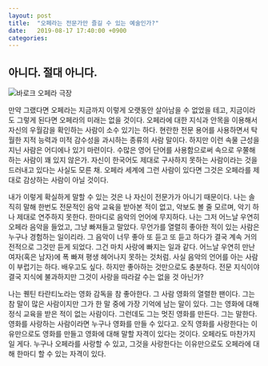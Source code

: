 ```yaml
---
layout: post
title:  "오페라는 전문가만 즐길 수 있는 예술인가?"
date:   2019-08-17 17:40:00 +0900
categories: 
---
```

## 아니다. 절대 아니다.

![바로크 오페라 극장](https://upload.wikimedia.org/wikipedia/commons/thumb/4/42/Ceskystage.jpg/1920px-Ceskystage.jpg)

만약 그랬다면 오페라는 지금까지 이렇게 오랫동안 살아남을 수 없었을 테고, 지금이라도 그렇게 된다면 오페라의 미래는 없을 것이다. 오페라에 대한 지식과 안목을 이용해서 자신의 우월감을 확인하는 사람이 소수 있기는 하다. 현란한 전문 용어를 사용하면서 탁월한 지적 능력과 미적 감수성을 과시하는 종류의 사람 말이다. 하지만 이런 속물 근성을 지닌 사람은 어디에나 있기 마련이다. 수많은 영어 단어를 사용함으로써 속으로 우쭐해하는 사람이 꽤 있지 않은가. 자신이 한국어도 제대로 구사하지 못하는 사람이라는 것을 드러내고 있다는 사실도 모른 채. 오페라 세계에 그런 사람이 있다면 그것은 오페라를 제대로 감상하는 사람이 아닐 것이다. 

내가 이렇게 확실하게 말할 수 있는 것은 나 자신이 전문가가 아니기 때문이다. 나는 솔직히 말해 한번도 전문적인 음악 교육을 받아본 적이 없고, 악보도 볼 줄 모르며, 악기 하나 제대로 연주하지 못한다. 한마디로 음악의 언어에 무지하다. 나는 그저 어느날 우연히 오페라 음악을 들었고, 그냥 빠져들고 말았다. 무언가를 열렬히 좋아한 적이 있는 사람은 누구나 경험하는 일이리라. 그 음악이 너무 좋아 또 듣고 또 듣고 하다가 결국 계속 거의 전적으로 그것만 듣게 되었다. 그건 마치 사랑에 빠지는 일과 같다. 어느날 우연히 만난 여자(혹은 남자)에 폭 빠져 평생 헤어나지 못하는 것처럼. 사실 음악의 언어를 아는 사람이 부럽기는 하다. 배우고도 싶다. 하지만 좋아하는 것만으로도 충분하다. 전문 지식이야 결국 지식에 불과하지만 그것이 사랑을 따라갈 수는 없을 것 아닌가? 



나는 퀜틴 타란티노라는 영화 감독을 참 좋아한다. 그 사람 영화의 열렬한 팬이다. 그는 참 말이 많은 사람이지만 그가 한 말 중에 가장 기억에 남는 말이 있다. 그는 영화에 대해 정식 교육을 받은 적이 없는 사람이다. 그런데도 그는 멋진 영화를 만든다. 그는 말한다. 영화를 사랑하는 사람이라면 누구나 영화를 만들 수 있다고. 오직 영화를 사랑한다는 이유만으로도 영화를 만들고 영화에 대해 말할 자격이 있다는 것이다. 오페라도 마찬가지일 게다. 누구나 오페라를 사랑할 수 있고, 그것을 사랑한다는 이유만으로도 오페라에 대해 한마디 할 수 있는 자격이 있다. 